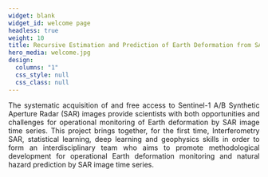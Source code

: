 ```yaml
---
widget: blank
widget_id: welcome page
headless: true
weight: 10
title: Recursive Estimation and Prediction of Earth Deformation from SAR Image Time Series
hero_media: welcome.jpg
design:
  columns: "1"
  css_style: null
  css_class: null
---
```

<style>
body {
text-align: justify}
</style>

The systematic acquisition of and free access to Sentinel-1 A/B Synthetic Aperture Radar (SAR) images provide scientists with both opportunities and challenges for operational monitoring of Earth deformation by SAR image time series. This project brings together, for the first time, Interferometry SAR, statistical learning, deep learning and geophysics skills in order to form an interdisciplinary team who aims to promote methodological development for operational Earth deformation monitoring and natural hazard prediction by SAR image time series. 
